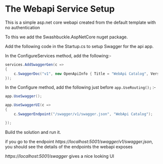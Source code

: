 ﻿# The Webapi Service Setup

This is a simple asp.net core webapi created from the default template with no authentication

To this we add the Swashbuckle.AspNetCore nuget package.

Add the following code in the Startup.cs to setup Swagger for the api app.

In the ConfigureServices method, add the following:-
```c#
services.AddSwaggerGen(c =>
{
    c.SwaggerDoc("v1", new OpenApiInfo { Title = "WebApi Catalog", Version = "v1" });
});
```
In the Configure method, add the following just before `app.UseRouting();` :-
```c#
app.UseSwagger();

app.UseSwaggerUI(c =>
{
    c.SwaggerEndpoint("/swagger/v1/swagger.json", "WebApi Catalog");

});
```
Build the solution and run it.

if you go to the endpoint _https://localhost:5001/swagger/v1/swagger.json_, you should see the details of
the endpoints the webapi exposes

_https://localhost:5001/swagger_ gives a nice looking UI
